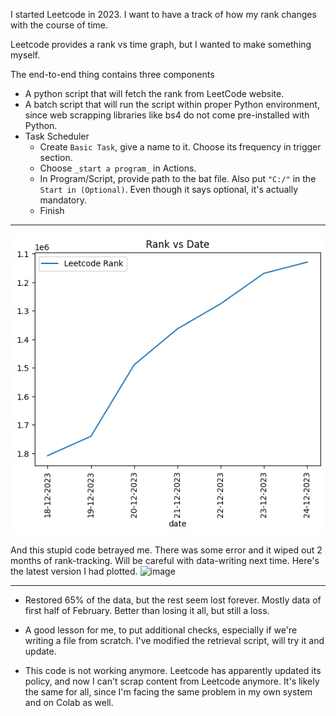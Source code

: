 I started Leetcode in 2023. I want to have a track of how my rank changes with the course of time. 

Leetcode provides a rank vs time graph, but I wanted to make something myself.

The end-to-end thing contains three components

- A python script that will fetch the rank from LeetCode website.
- A batch script that will run the script within proper Python environment, since web scrapping libraries like bs4 do not come pre-installed with Python.
- Task Scheduler
  - Create ```Basic Task```, give a name to it. Choose its frequency in trigger section.
  - Choose ```_start a program_``` in Actions.
  - In Program/Script, provide path to the bat file. Also put ```"C:/"``` in the ```Start in (Optional)```. Even though it says optional, it's actually mandatory.
  - Finish

***********************************************

<p align='center'>
  <img src = "images/rank_graph.png">
</p>

And this stupid code betrayed me. There was some error and it wiped out 2 months of rank-tracking. Will be careful with data-writing next time. Here's the latest version I had plotted.
![image](https://github.com/DebasishDhal/Short-Pet-Projects-Collection/assets/31160148/6a2f4442-a81d-4cb8-808a-13edd4ed8493)
*******************************************
- Restored 65% of the data, but the rest seem lost forever. Mostly data of first half of February. Better than losing it all, but still a loss.
- A good lesson for me, to put additional checks, especially if we're writing a file from scratch. I've modified the retrieval script, will try it and update.

- This code is not working anymore. Leetcode has apparently updated its policy, and now I can't scrap content from Leetcode anymore. It's likely the same for all, since I'm facing the same problem in my own system and on Colab as well. 
